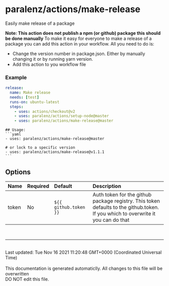 # paralenz/actions/make-release
Easily make release of a package

**Note: This action does not publish a npm (or github) package this should be done manually**
To make it easy for everyone to make a release of a package you can add this action in your workflow.
All you need to do is:
- Change the version number in package.json. Either by manually changing it or by running yarn version.
- Add this action to you workflow file

### Example
```yml
release:
  name: Make release
  needs: [test]
  runs-on: ubuntu-latest
  steps:
    - uses: actions/checkout@v2
    - uses: paralenz/actions/setup-node@master
    - uses: paralenz/actions/make-release@master
```

    

    ## Usage:
    ```yaml
    - uses: paralenz/actions/make-release@master
    
    # or lock to a specific version
    - uses: paralenz/actions/make-release@v1.1.1
    ```

## Options
| Name | Required | Default | Description |
| :--- | :--- | :--- | :--- |
| token | No | `${{ github.token }}` | Auth token for the github package registry. This token defaults to the github.token. If you which to overwrite it you can do that  |

<br /><hr /><br />Last updated: Tue Nov 16 2021 11:20:48 GMT+0000 (Coordinated Universal Time)<br /><br /><italic>This documentation is generated automaticlly. All changes to this file will be <bold>overwritten</bold><br /><bold>DO NOT edit this file.</bold></italic>
    
